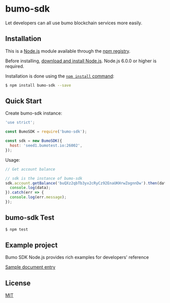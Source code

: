 bumo-sdk
=======

Let developers can all use bumo blockchain services more easily.


## Installation

This is a [Node.js](https://nodejs.org/en/) module available through the
[npm registry](https://www.npmjs.com/).

Before installing, [download and install Node.js](https://nodejs.org/en/download/).
Node.js 6.0.0 or higher is required.

Installation is done using the
[`npm install` command](https://docs.npmjs.com/getting-started/installing-npm-packages-locally):

```bash
$ npm install bumo-sdk --save
```


## Quick Start

  Create bumo-sdk instance:

```js
'use strict';

const BumoSDK = require('bumo-sdk');

const sdk = new BumoSDK({
  host: 'seed1.bumotest.io:26002',
});

```

  Usage:

```js
// Get account balance

// sdk is the instance of bumo-sdk
sdk.account.getBalance('buQXz2qbTb3yx2cRyCz92EnaUKHrwZognnDw').then(data => {
  console.log(data);
}).catch(err => {
  console.log(err.message);
});

```


## bumo-sdk  Test
```bash
$ npm test
```


## Example project
Bumo SDK Node.js provides rich examples for developers' reference

[Sample document entry](doc/SDK_CN.md "")

## License

  [MIT](LICENSE)
